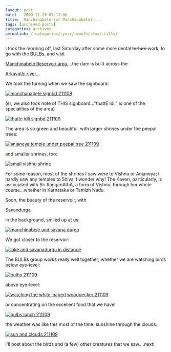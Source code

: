 ```yaml
---
layout: post
date:	2009-11-25 07:12:00
title:  Manchinabele (or Manchanabele)....
tags: [archived-posts]
categories: archives
permalink: /:categories/:year/:month/:day/:title/
---
```

I took the morning off, last Saturday  after some more dental <strike> torture </strike> work, to go with the BULBs, and visit 

<a href="http://wikimapia.org/1150100/Manchanabele-Dam"> Manchinabele Reservoir area </a>...the dam is built across the 

<a href="http://en.wikipedia.org/wiki/Arkavathy_River"> Arkavathi river </a>.


We took the turning when we saw the signboard:



<a href="http://s967.photobucket.com/albums/ae160/pedoral/?action=view&current=IMG_8850.jpg" target="_blank"><img src="http://i967.photobucket.com/albums/ae160/pedoral/IMG_8850.jpg" border="0" alt="manchanabele signbd 211109"></a>

<lj-cut text="manchinabele scenes">

(er, we also took note of THIS signboard..."thattE idli" is one of the specialities of the area)

<a href="http://s967.photobucket.com/albums/ae160/pedoral/?action=view&current=IMG_8851.jpg" target="_blank"><img src="http://i967.photobucket.com/albums/ae160/pedoral/IMG_8851.jpg" border="0" alt="thatte idli signbd 211109"></a>


The area is so green and beautiful, with larger shrines under the peepal trees:

<a href="http://s967.photobucket.com/albums/ae160/pedoral/?action=view&current=IMG_8853.jpg" target="_blank"><img src="http://i967.photobucket.com/albums/ae160/pedoral/IMG_8853.jpg" border="0" alt="anjaneya temple under peepal tree 211109"></a>

and smaller shrines, too:

<a href="http://s967.photobucket.com/albums/ae160/pedoral/?action=view&current=IMG_8929.jpg" target="_blank"><img src="http://i967.photobucket.com/albums/ae160/pedoral/IMG_8929.jpg" border="0" alt="small vishnu shrine"></a>


For some reason, most of the shrines I saw were to Vishnu or Anjaneya; I hardly saw any temples to Shiva, I wonder why! The Kaveri, particularly, is associated with Sri RanganAthA, a form of Vishnu, through her whole course...whether in Karnataka or Tamizh Nadu.

Soon, the beauty of the reservoir, with 

<a href="http://en.wikipedia.org/wiki/Savandurga"> Savandurga </a>

in the background, smiled up at us:


<a href="http://s967.photobucket.com/albums/ae160/pedoral/?action=view&current=IMG_8869.jpg" target="_blank"><img src="http://i967.photobucket.com/albums/ae160/pedoral/IMG_8869.jpg" border="0" alt="manchinabele and savana durga"></a>

We got closer to the reservoir:

<a href="http://s967.photobucket.com/albums/ae160/pedoral/?action=view&current=IMG_8878.jpg" target="_blank"><img src="http://i967.photobucket.com/albums/ae160/pedoral/IMG_8878.jpg" border="0" alt="lake and savanadurga in distance"></a>


The BULBs group works really well together; whether we are watching birds below eye-level:

<a href="http://s967.photobucket.com/albums/ae160/pedoral/?action=view&current=IMG_8885.jpg" target="_blank"><img src="http://i967.photobucket.com/albums/ae160/pedoral/IMG_8885.jpg" border="0" alt="bulbs 211109"></a>

above eye-level:

<a href="http://s967.photobucket.com/albums/ae160/pedoral/?action=view&current=IMG_8931.jpg" target="_blank"><img src="http://i967.photobucket.com/albums/ae160/pedoral/IMG_8931.jpg" border="0" alt="watching the white-naped woodpecker 211109"></a>

or concentrating on the excellent food that we have!

<a href="http://s967.photobucket.com/albums/ae160/pedoral/?action=view&current=IMG_8935.jpg" target="_blank"><img src="http://i967.photobucket.com/albums/ae160/pedoral/IMG_8935.jpg" border="0" alt="bulbs lunch 211109"></a>

</lj-cut>

the weather was like this most of the time: sunshine through the clouds:


<a href="http://s967.photobucket.com/albums/ae160/pedoral/?action=view&current=IMG_8873.jpg" target="_blank"><img src="http://i967.photobucket.com/albums/ae160/pedoral/IMG_8873.jpg" border="0" alt="sun and clouds 211109"></a>

I'll post about the birds and (a few) other creatures that we saw....next!
